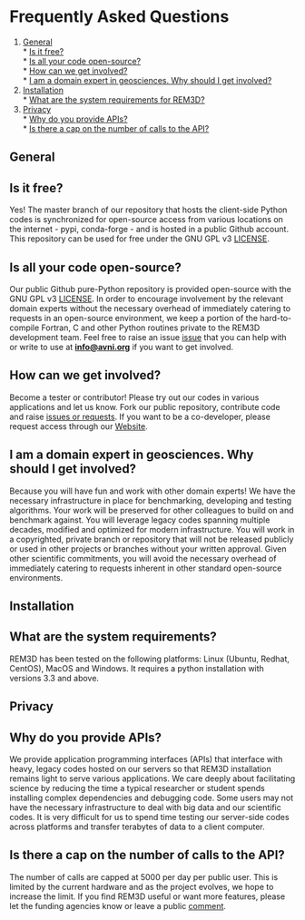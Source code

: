 Frequently Asked Questions
==========================

  1. [General](#general)  
    * [Is it free?](#is-it-free)  
    * [Is all your code open-source?](#is-all-your-code-open-source)  
    * [How can we get involved?](#how-can-we-get-involved)  
    * [I am a domain expert in geosciences. Why should I get involved?](#i-am-a-domain-expert-in-geosciences-why-should-i-get-involved)  
  2. [Installation](#installation)  
    * [What are the system requirements for REM3D?](#what-are-the-system-requirements-for-avni)  
  3. [Privacy](#privacy)  
    * [Why do you provide APIs?](#why_do_you_provide_apis)  
    * [Is there a cap on the number of calls to the API?](#is-there-a-cap-on-the-number-of-calls-to-the-api) 


General
-------

Is it free?
-----------

Yes! The master branch of our repository that hosts the client-side Python codes is synchronized for open-source access from various locations on the internet - pypi, conda-forge - and is hosted in a public Github account. This repository can be used for free under the GNU GPL v3 [LICENSE](../LICENSE).

Is all your code open-source?
----------------------------

Our public Github pure-Python repository is provided open-source with the GNU GPL v3 [LICENSE](../LICENSE). In order to encourage involvement by the relevant domain experts without the necessary overhead of immediately catering to requests in an open-source environment, we keep a portion of the hard-to-compile Fortran, C and other Python routines private to the REM3D development team. Feel free to raise an issue [issue](https://github.com/globalseismology/avni/issues) that you can help with or write to use at **info@avni.org** if you want to get involved.

How can we get involved?
------------------------

Become a tester or contributor! Please try out our codes in various applications and let us know. Fork our public repository, contribute code and raise [issues or requests](https://github.com/globalseismology/avni/issues). If you want to be a co-developer, please request access through our [Website](http://avni.org/join-us/github).

I am a domain expert in geosciences. Why should I get involved?
---------------------------------------------------------------

Because you will have fun and work with other domain experts! We have the necessary infrastructure in place for benchmarking, developing and testing algorithms. Your work will be preserved for other colleagues to build on and benchmark against. You will leverage legacy codes spanning multiple decades, modified and optimized for modern infrastructure. You will work in a copyrighted, private branch or repository that will not be released publicly or used in other projects or branches without your written approval. Given other scientific commitments, you will avoid the necessary overhead of immediately catering to requests inherent in other standard open-source environments.

Installation
------------

What are the system requirements?
--------------------------------

REM3D has been tested on the following platforms: Linux (Ubuntu, Redhat, CentOS), MacOS and Windows. It requires a python installation with versions 3.3 and above.

Privacy
-------

Why do you provide APIs?
------------------------

We provide application programming interfaces (APIs) that interface with heavy, legacy codes hosted on our servers so that REM3D installation remains light to serve various applications. We care deeply about facilitating science by reducing the time a typical researcher or student spends installing complex dependencies and debugging code. Some users may not have the necessary infrastructure to deal with big data and our scientific codes. It is very difficult for us to spend time testing our server-side codes across platforms and transfer terabytes of data to a client computer. 

Is there a cap on the number of calls to the API?
-------------------------------------------------

The number of calls are capped at 5000 per day per public user. This is limited by the current hardware and as the project evolves, we hope to increase the limit. If you find REM3D useful or want more features, please let the funding agencies know or leave a public [comment](https://github.com/globalseismology/avni/issues).
